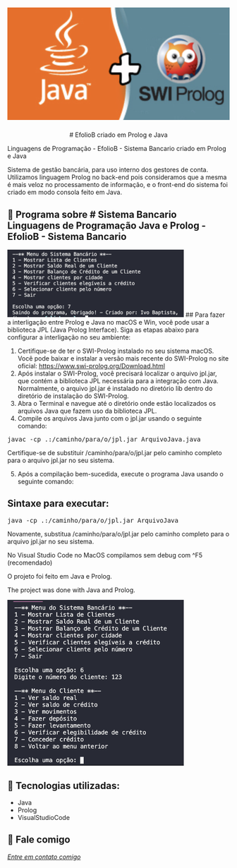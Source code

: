 <h1 align="center">
    <img width="600" src="java.png" />
</h1>


<p align="center">
# EfolioB criado em Prolog e Java

Linguagens de Programação - EfolioB - Sistema Bancario criado em Prolog e Java
  
Sistema de gestão bancária, para uso interno dos gestores de conta. Utilizamos linguagem Prolog no back-end pois consideramos que a mesma é mais veloz no processamento de informação, e o front-end do sistema foi criado em modo consola feito em Java.
</p>

📌 Programa sobre # Sistema Bancario
Linguagens de Programação Java e Prolog - EfolioB - Sistema Bancario
------------------
<img width="400" src="tela.png" alt="page-home">
## Para fazer a interligação entre Prolog e Java no macOS e Win, você pode usar a biblioteca JPL (Java Prolog Interface). Siga as etapas abaixo para configurar a interligação no seu ambiente:

1. Certifique-se de ter o SWI-Prolog instalado no seu sistema macOS. Você pode baixar e instalar a versão mais recente do SWI-Prolog no site oficial: https://www.swi-prolog.org/Download.html
2. Após instalar o SWI-Prolog, você precisará localizar o arquivo jpl.jar, que contém a biblioteca JPL necessária para a integração com Java. Normalmente, o arquivo jpl.jar é instalado no diretório lib dentro do diretório de instalação do SWI-Prolog.
3. Abra o Terminal e navegue até o diretório onde estão localizados os arquivos Java que fazem uso da biblioteca JPL.
4. Compile os arquivos Java junto com o jpl.jar usando o seguinte comando:

<pre>javac -cp .:/caminho/para/o/jpl.jar ArquivoJava.java</pre> Certifique-se de substituir /caminho/para/o/jpl.jar pelo caminho completo para o arquivo jpl.jar no seu sistema.

5. Após a compilação bem-sucedida, execute o programa Java usando o seguinte comando:

## Sintaxe para executar:
<pre>java -cp .:/caminho/para/o/jpl.jar ArquivoJava</pre> Novamente, substitua /caminho/para/o/jpl.jar pelo caminho completo para o arquivo jpl.jar no seu sistema.


No Visual Studio Code no MacOS compilamos sem debug com ^F5 (recomendado)

O projeto foi feito em Java e Prolog.


The project was done with Java and Prolog.


<img width="400" src="print.png" alt="page-home">


🔧 Tecnologias utilizadas:
------------------

- Java
- Prolog
- VisualStudioCode

💬 Fale comigo
------------------
[*Entre em contato comigo*](https://www.linkedin.com/in/ivo-baptista-3712144/)

